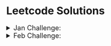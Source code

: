 # Leetcode Solutions

<details close> 
	<summary style="font-size:18px;">Jan Challenge:</summary>
<ol>
<li>

[520. Detect Capital.py](https://github.com/ThisIsSakshi/Leetcode-Solutions/blob/main/Jan%20Challenge/520.%20Detect%20Capital.py) 

</li>
<li>

[290. Word Pattern.py](https://github.com/ThisIsSakshi/Leetcode-Solutions/blob/main/Jan%20Challenge/290.%20Word%20Pattern.py) 

</li>
<li>

[944. Delete Columns to Make Sorted.py](https://github.com/ThisIsSakshi/Leetcode-Solutions/blob/main/Jan%20Challenge/944.%20Delete%20Columns%20to%20Make%20Sorted.py) 

</li>
<li>

[2244. Minimum Rounds to Complete All Tasks.py](https://github.com/ThisIsSakshi/Leetcode-Solutions/blob/main/Jan%20Challenge/2244.%20Minimum%20Rounds%20to%20Complete%20All%20Tasks.py) 

</li>
<li>

[452. Minimum Number of Arrows to Burst Balloons.py](https://github.com/ThisIsSakshi/Leetcode-Solutions/blob/main/Jan%20Challenge/452.%20Minimum%20Number%20of%20Arrows%20to%20Burst%20Balloons.py) 

</li>
<li>

[1833. Maximum Ice Cream Bars.py](https://github.com/ThisIsSakshi/Leetcode-Solutions/blob/main/Jan%20Challenge/1833.%20Maximum%20Ice%20Cream%20Bars.py) 

</li>
<li>

[134. Gas Station.py](https://github.com/ThisIsSakshi/Leetcode-Solutions/blob/main/Jan%20Challenge/134.%20Gas%20Station.py) 

</li>
<li>

[149. Max Points on a Line.py](https://github.com/ThisIsSakshi/Leetcode-Solutions/blob/main/Jan%20Challenge/149.%20Max%20Points%20on%20a%20Line.py) 

</li>
<li>

[144. Binary Tree Preorder Traversal.py](https://github.com/ThisIsSakshi/Leetcode-Solutions/blob/main/Jan%20Challenge/144.%20Binary%20Tree%20Preorder%20Traversal.py) 

</li>
<li>

[100. Same Tree.py](https://github.com/ThisIsSakshi/Leetcode-Solutions/blob/main/Jan%20Challenge/100.%20Same%20Tree.py) 

</li>
<li>

[1443. Minimum Time to Collect All Apples in a Tree.py](https://github.com/ThisIsSakshi/Leetcode-Solutions/blob/main/Jan%20Challenge/1443.%20Minimum%20Time%20to%20Collect%20All%20Apples%20in%20a%20Tree.py) 

</li>
<li>

[1519. Number of Nodes in the Sub-Tree With the Same Label.py](https://github.com/ThisIsSakshi/Leetcode-Solutions/blob/main/Jan%20Challenge/1519.%20Number%20of%20Nodes%20in%20the%20Sub-Tree%20With%20the%20Same%20Label.py) 

</li>
<li>

[2246. Longest Path With Different Adjacent Characters.py](https://github.com/ThisIsSakshi/Leetcode-Solutions/blob/main/Jan%20Challenge/2246.%20Longest%20Path%20With%20Different%20Adjacent%20Characters.py) 

</li>
<li>

[1061. Lexicographically Smallest Equivalent String.py](https://github.com/ThisIsSakshi/Leetcode-Solutions/blob/main/Jan%20Challenge/1061.%20Lexicographically%20Smallest%20Equivalent%20String.py) 

</li>
<li>

[2421. Number of Good Paths.py](https://github.com/ThisIsSakshi/Leetcode-Solutions/blob/main/Jan%20Challenge/2421.%20Number%20of%20Good%20Paths.py) 

</li>
<li>

[57. Insert Interval.py](https://github.com/ThisIsSakshi/Leetcode-Solutions/blob/main/Jan%20Challenge/57.%20Insert%20Interval.py) 

</li>
<li>

[926. Flip String to Monotone Increasing.py](https://github.com/ThisIsSakshi/Leetcode-Solutions/blob/main/Jan%20Challenge/926.%20Flip%20String%20to%20Monotone%20Increasing.py) 

</li>
<li>

[918. Maximum Sum Circular Subarray.py](https://github.com/ThisIsSakshi/Leetcode-Solutions/blob/main/Jan%20Challenge/918.%20Maximum%20Sum%20Circular%20Subarray.py) 

</li>
<li>

[491. Non-decreasing Subsequences.py](https://github.com/ThisIsSakshi/Leetcode-Solutions/blob/main/Jan%20Challenge/491.%20Non-decreasing%20Subsequences.py) 

</li>
<li>

[974. Subarray Sums Divisible by K.py](https://github.com/ThisIsSakshi/Leetcode-Solutions/blob/main/Jan%20Challenge/974.%20Subarray%20Sums%20Divisible%20by%20K.py) 

</li>
<li>

[93. Restore IP Addresses.py](https://github.com/ThisIsSakshi/Leetcode-Solutions/blob/main/Jan%20Challenge/93.%20Restore%20IP%20Addresses.py) 

</li>
<li>

[131. Palindrome Partitioning.py](https://github.com/ThisIsSakshi/Leetcode-Solutions/blob/main/Jan%20Challenge/131.%20Palindrome%20Partitioning.py) 

</li>
<li>

[997. Find the Town Judge.py](https://github.com/ThisIsSakshi/Leetcode-Solutions/blob/main/Jan%20Challenge/997.%20Find%20the%20Town%20Judge.py) 

</li>
<li>

[909. Snakes and Ladders.py](https://github.com/ThisIsSakshi/Leetcode-Solutions/blob/main/Jan%20Challenge/909.%20Snakes%20and%20Ladders.py) 

</li>
<li>

[2359. Find Closest Node to Given Two Nodes.py](https://github.com/ThisIsSakshi/Leetcode-Solutions/blob/main/Jan%20Challenge/2359.%20Find%20Closest%20Node%20to%20Given%20Two%20Nodes.py) 

</li>
<li>

[787. Cheapest Flights Within K Stops.py](https://github.com/ThisIsSakshi/Leetcode-Solutions/blob/main/Jan%20Challenge/787.%20Cheapest%20Flights%20Within%20K%20Stops.py) 

</li>
<li>

[472. Concatenated Words.py](https://github.com/ThisIsSakshi/Leetcode-Solutions/blob/main/Jan%20Challenge/472.%20Concatenated%20Words.py) 

</li>
<li>

[352. Data Stream as Disjoint Intervals.py](https://github.com/ThisIsSakshi/Leetcode-Solutions/blob/main/Jan%20Challenge/352.%20Data%20Stream%20as%20Disjoint%20Intervals.py) 

</li>
<li>

[460. LFU Cache.py](https://github.com/ThisIsSakshi/Leetcode-Solutions/blob/main/Jan%20Challenge/460.%20LFU%20Cache.py) 

</li>
<li>

[1137. N-th Tribonacci Number.py](https://github.com/ThisIsSakshi/Leetcode-Solutions/blob/main/Jan%20Challenge/1137.%20N-th%20Tribonacci%20Number.py) 

</li>
<li>

[1626. Best Team With No Conflicts.py](https://github.com/ThisIsSakshi/Leetcode-Solutions/blob/main/Jan%20Challenge/1626.%20Best%20Team%20With%20No%20Conflicts.py) 

</li>
</ol>
</details>

<details close> 
	<summary style="font-size:18px;">Feb Challenge:</summary>
<ol>
<li>

[1071. Greatest Common Divisor of Strings.py](https://github.com/ThisIsSakshi/Leetcode-Solutions/blob/main/Feb%20Challenge/1071.%20Greatest%20Common%20Divisor%20of%20Strings.py) 

</li>
</ol>
</details>